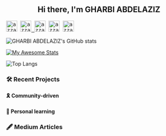 <h2 align="center">Hi there, I'm GHARBI ABDELAZIZ </h2>
<div>
  <samp>
    <p align="left">
      <img src="https://komarev.com/ghpvc/?username=gharbi1936&color=blue&style=liquid" 
           alt="azzar" height="30"/>
      <a href="https://www.linkedin.com/in/gharbi-a-9b5474162/" target="_blank">
        <img src="https://img.shields.io/badge/linkedin-%231DA1F2.svg?style=for-the-badge&logo=linkedin&logoColor=white"
             alt="azzar" height="30"/>
      </a>
      <img src="https://img.shields.io/badge/linktree-1de9b6?style=for-the-badge&logo=linktree&logoColor=white"
           alt="azzar" height="30"/>
      <img src="https://img.shields.io/badge/Medium-12100E?style=for-the-badge&logo=medium&logoColor=white"
           alt="azzar" height="30"/>
      <a href="https://wa.me/+21628315310" target="_blank">
        <img src="https://img.shields.io/badge/whatsapp-4B7F1.svg?style=for-the-badge&logo=whatsapp&logoColor=white"
            alt="azzar" height="30">
      </a>
    </p>
  </samp>
</div>

![GHARBI ABDELAZIZ's GitHub stats](https://github-readme-stats.vercel.app/api/?username=gharbi1936&show_owner)

[![My Awesome Stats](https://awesome-github-stats.azurewebsites.net/user-stats/gharbi1936?cardType=level&preferLogin=false)](https://git.io/awesome-stats-card)

![Top Langs](https://github-readme-stats.vercel.app/api/top-langs/?username=gharbi1936&langs_count=10&hide=javascript,html,php,python)

### 🛠 Recent Projects

#### 🎗 Community-driven

#### 📖 Personal learning

### 🖋 Medium Articles
